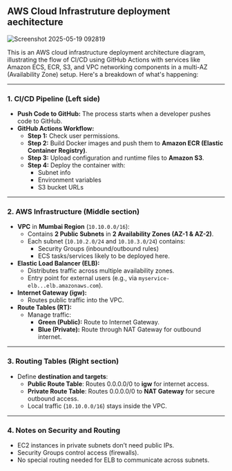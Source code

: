 ## AWS Cloud Infrastruture deployment aechitecture

![Screenshot 2025-05-19 092819](https://github.com/user-attachments/assets/9b269b1c-4d95-4818-a706-935173b78929)

This is an AWS cloud infrastructure deployment architecture diagram, illustrating the flow of CI/CD using GitHub Actions with services like Amazon ECS, ECR, S3, and VPC networking components in a multi-AZ (Availability Zone) setup. Here's a breakdown of what's happening:

---

### **1. CI/CD Pipeline (Left side)**

- **Push Code to GitHub:** The process starts when a developer pushes code to GitHub.
- **GitHub Actions Workflow:**
    - **Step 1:** Check user permissions.
    - **Step 2:** Build Docker images and push them to **Amazon ECR (Elastic Container Registry)**.
    - **Step 3:** Upload configuration and runtime files to **Amazon S3**.
    - **Step 4:** Deploy the container with:
        - Subnet info
        - Environment variables
        - S3 bucket URLs

---

### **2. AWS Infrastructure (Middle section)**

- **VPC** in **Mumbai Region** (`10.10.0.0/16`):
    - Contains **2 Public Subnets** in **2 Availability Zones (AZ-1 & AZ-2)**.
    - Each subnet (`10.10.2.0/24` and `10.10.3.0/24`) contains:
        - Security Groups (inbound/outbound rules)
        - ECS tasks/services likely to be deployed here.
- **Elastic Load Balancer (ELB):**
    - Distributes traffic across multiple availability zones.
    - Entry point for external users (e.g., via `myservice-elb...elb.amazonaws.com`).
- **Internet Gateway (igw):**
    - Routes public traffic into the VPC.
- **Route Tables (RT):**
    - Manage traffic:
        - **Green (Public):** Route to Internet Gateway.
        - **Blue (Private):** Route through NAT Gateway for outbound internet.

---

### **3. Routing Tables (Right section)**

- Define **destination and targets**:
    - **Public Route Table**: Routes 0.0.0.0/0 to **igw** for internet access.
    - **Private Route Table**: Routes 0.0.0.0/0 to **NAT Gateway** for secure outbound access.
    - Local traffic (`10.10.0.0/16`) stays inside the VPC.

---

### **4. Notes on Security and Routing**

- EC2 instances in private subnets don’t need public IPs.
- Security Groups control access (firewalls).
- No special routing needed for ELB to communicate across subnets.
